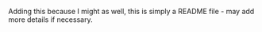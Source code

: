 Adding this because I might as well, this is simply a README file - may add more details if necessary.
